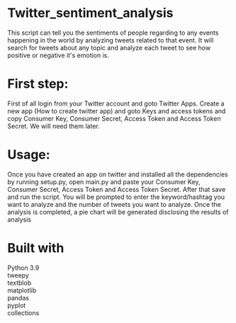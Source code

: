 
# Twitter_sentiment_analysis
This script can tell you the sentiments of people regarding to any events happening in the world by analyzing tweets related to that event. It will search for tweets about any topic and analyze each tweet to see how positive or negative it's emotion is.

# First step:
First of all login from your Twitter account and goto Twitter Apps. Create a new app (How to create twitter app) and goto Keys and access tokens and copy Consumer Key, Consumer Secret, Access Token and Access Token Secret. We will need them later.

# Usage:

Once you have created an app on twitter and installed all the dependencies by running setup.py, open main.py and paste your Consumer Key, Consumer Secret, Access Token and Access Token Secret. After that save and run the script. You will be prompted to enter the keyword/hashtag you want to analyze and the number of tweets you want to analyze. Once the analysis is completed, a pie chart will be generated disclosing the results of analysis
# Built with 
Python 3.9<br>
tweepy<br>
textblob<br>
matplotlib<br>
pandas<br>
pyplot<br>
collections<br>


